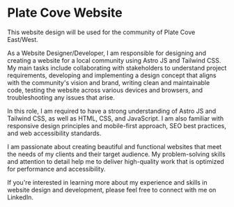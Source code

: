 # Plate Cove Website
<p>This website design will be used for the community of Plate Cove East/West.</p>
<p>
As a Website Designer/Developer, I am responsible for designing and creating a website 
for a local community using Astro JS and Tailwind CSS. My main tasks include collaborating
 with stakeholders to understand project requirements, developing and implementing a design
 concept that aligns with the community's vision and brand, writing clean and maintainable code, 
testing the website across various devices and browsers, and troubleshooting any issues that arise.

In this role, I am required to have a strong understanding of Astro JS and Tailwind CSS, as well as HTML, CSS,
 and JavaScript. I am also familiar with responsive design principles and mobile-first approach, SEO best practices, 
and web accessibility standards.

I am passionate about creating beautiful and functional websites that meet the needs of my clients and their target
 audience. My problem-solving skills and attention to detail help me to deliver high-quality work that is optimized for
 performance and accessibility.

If you're interested in learning more about my experience and skills in website design and development, please feel free to connect with me on LinkedIn.</p>

